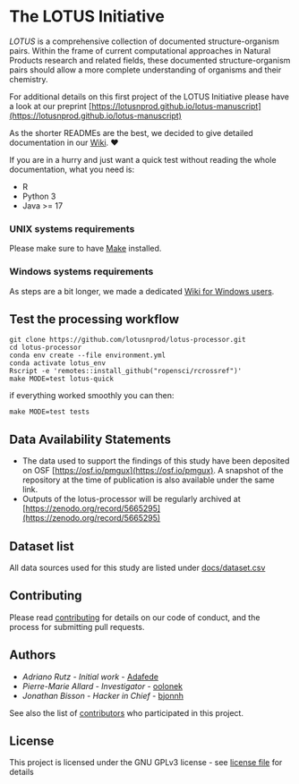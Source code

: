 # The LOTUS Initiative

*LOTUS* is a comprehensive collection of documented structure-organism pairs.
Within the frame of current computational approaches in Natural Products research and related fields, 
these documented structure-organism pairs should allow a more complete understanding of organisms and their chemistry.

For additional details on this first project of the LOTUS Initiative please have a look at our preprint [https://lotusnprod.github.io/lotus-manuscript](https://lotusnprod.github.io/lotus-manuscript)

As the shorter READMEs are the best, we decided to give detailed documentation in our [Wiki](https://github.com/lotusnprod/lotus-processor/wiki). ❤️

If you are in a hurry and just want a quick test without reading the whole documentation, what you need is:

- R
- Python 3
- Java >= 17

### UNIX systems requirements

Please make sure to have [Make](https://www.gnu.org/software/make) installed.

### Windows systems requirements

As steps are a bit longer, we made a dedicated [Wiki for Windows users](https://github.com/lotusnprod/lotus-processor/wiki/Windows-users).

## Test the processing workflow
```
git clone https://github.com/lotusnprod/lotus-processor.git
cd lotus-processor
conda env create --file environment.yml
conda activate lotus_env
Rscript -e 'remotes::install_github("ropensci/rcrossref")'
make MODE=test lotus-quick
```

if everything worked smoothly you can then:

```
make MODE=test tests
```

## Data Availability Statements

- The data used to support the findings of this study have been deposited on OSF [https://osf.io/pmgux](https://osf.io/pmgux).
A snapshot of the repository at the time of publication is also available under the same link.
- Outputs of the lotus-processor will be regularly archived at [https://zenodo.org/record/5665295](https://zenodo.org/record/5665295)


## Dataset list

All data sources used for this study are listed under [docs/dataset.csv](docs/dataset.csv)

## Contributing

Please read [contributing](CONTRIBUTING.md) for details on our code of conduct, and the process for submitting pull requests.

## Authors

- *Adriano Rutz* - _Initial work_ - [Adafede](https://github.com/Adafede)
- *Pierre-Marie Allard* - _Investigator_ - [oolonek](https://github.com/oolonek)
- *Jonathan Bisson* - _Hacker in Chief_ - [bjonnh](https://github.com/bjonnh)

See also the list of [contributors](https://github.com/lotusnprod/lotus-processor/-/project_members) who participated in this project.

## License

This project is licensed under the GNU GPLv3 license - see [license file](LICENSE.md) for details
